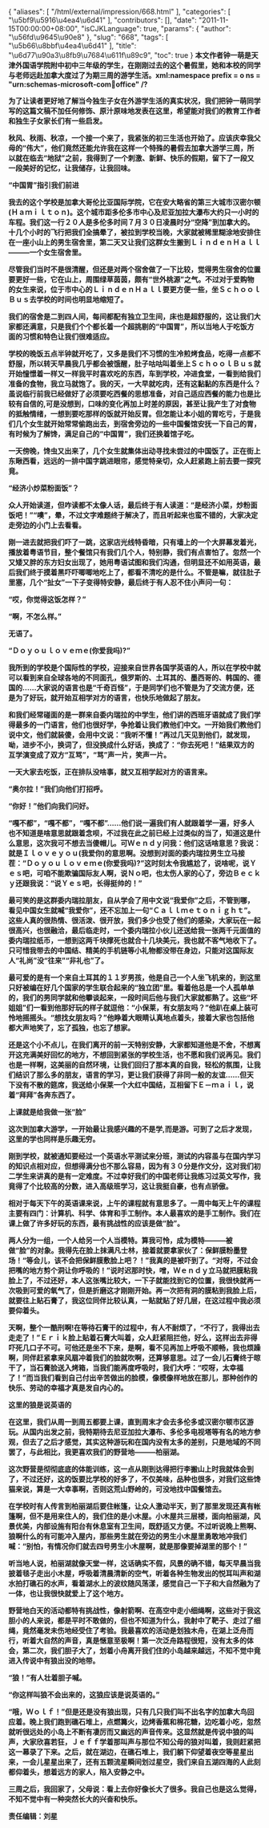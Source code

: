 {
    "aliases": [
        "/html/external/impression/668.html"
    ],
    "categories": [
        "\u5bf9\u5916\u4ea4\u6d41"
    ],
    "contributors": [],
    "date": "2011-11-15T00:00:00+08:00",
    "isCJKLanguage": true,
    "params": {
        "author": "\u56fd\u9645\u90e8"
    },
    "slug": "668",
    "tags": [
        "\u5b66\u8bbf\u4ea4\u6d41"
    ],
    "title": "\u6d77\u90a3\u8fb9\u7684\u611f\u89c9",
    "toc": true
}
**本文作者钟一萌是天津外国语学院附中初中三年级的学生，在刚刚过去的这个暑假里，她和本校的同学与老师远赴加拿大度过了为期三周的游学生活。xml:namespace prefix = o ns = "urn:schemas-microsoft-com:office:office" /?**

**为了让读者更好地了解当今独生子女在外游学生活的真实状况，我们把钟一萌同学写的这篇文稿不加任何修饰、原汁原味地发表在这里，希望能对我们的教育工作者和独生子女家长们有一些启发。**

**秋风、秋雨、秋凉，一个接一个来了，我紧张的初三生活也开始了。应该庆幸我父母的“伟大”，他们竟然还能允许我在这样一个特殊的暑假去加拿大游学三周，所以就在临去“地狱”之前，我得到了一个刺激、新鲜、快乐的假期，留下了一段又一段美好的记忆，让我储存，让我回味。**

**“中国胃”指引我们前进**

**我去的这个学校是加拿大哥伦比亚国际学院，它在安大略省的第三大城市汉密尔顿(Ｈａｍｉｌｔｏｎ)。这个城市距多伦多市中心及尼亚加拉大瀑布大约只一小时的车程。我们这一行２０人是多伦多时间７月３０日凌晨时分“空降”到加拿大的。十几个小时的飞行把我们全搞晕了，被拉到学校当晚，大家就被稀里糊涂地安排住在一座小山上的男生宿舍里，第二天又让我们这群女生搬到ＬｉｎｄｅｎＨａｌｌ———一个女生宿舍里。**

**尽管我们当时不是很清醒，但还是对两个宿舍做了一下比较，觉得男生宿舍的位置要更好一些，它在山上，周围绿草茵茵，颇有“世外桃源”之气。不过对于爱购物的女生来说，位于市中心的ＬｉｎｄｅｎＨａｌｌ要更方便一些，坐ＳｃｈｏｏｌＢｕｓ去学校的时间也明显地缩短了。**

**我们的宿舍是二到四人间，每间都配有独立卫生间，床也是超舒服的，这让我们大家都还满意，只是我们个个都长着一个超挑剔的“中国胃”，所以当地人于吃饭方面的习惯和特色让我们很难适应。**

**学校的晚饭五点半钟就开吃了，又多是我们不习惯的生冷煎烤食品，吃得一点都不舒服，所以转天早晨我几乎都会被饿醒，肚子咕咕叫着坐上ＳｃｈｏｏｌＢｕｓ就开始憧憬着一样又一样我平时喜欢吃的东西，车到学校，冲进食堂，一看到给我们准备的食物，我立马就饱了。我的天，一大早就吃肉，还有这黏黏的东西是什么？虽说临行前我已经做好了必须要吃西餐的思想准备，对自己适应西餐的能力也是比较有自信的,可是没想到，口味的变化再加上时差的原因，甚至让我产生了对食物的抵触情绪，一想到要吃那样的饭就开始反胃。但怎能让本小姐的胃吃亏，于是我们几个女生就开始常常偷跑出去，到宿舍旁边的一些中国餐馆安抚一下自己的胃，有时候为了解馋，满足自己的“中国胃”，我们还换着馆子吃。**

**一天傍晚，馋虫又出来了，几个女生就集体出动寻找未尝过的中国饭了。正在街上东瞅西看，远远的一排中国字跳进眼帘，感觉特亲切，众人赶紧跑上前去要一探究竟。**

**“经济小炒菜粉面饭”？**

**众人开始读道，但咋读都不太像人话，最后终于有人读道：“是经济小菜，炒粉面饭吧！”“噢”，晕，不过文字难题终于解决了，而且听起来也蛮不错的，大家决定走旁边的小门上去看看。**

**刚一进去就把我们吓了一跳，这家店光线特昏暗，只有墙上的一个大屏幕发着光，播放着粤语节目，整个餐馆只有我们几个人，特别静，我们有点害怕了。忽然一个又矮又胖的东方妇女出现了，她用粤语试图和我们沟通，但明显还不如用英语，最后我们终于摸着黑吓吓唧唧地吃上了，都看不清吃的是什么。不管是嘛，就往肚子里塞，几个“扯女”一下子变得特安静，最后终于有人忍不住小声问一句：**

**“哎，你觉得这饭怎样？”**

**“啊，不怎么样。”**

**无语了。**

**“Ｄｏｙｏｕｌｏｖｅｍｅ(你爱我吗)?”**

**我所到的学校是个国际性的学校，迎接来自世界各国学英语的人，所以在学校中就可以看到来自全球各地的不同面孔，俄罗斯的、土耳其的、墨西哥的、韩国的、德国的……大家说的语言也是“千奇百怪”，于是同学们也不管是为了交流方便，还是为了好玩，就开始互相学对方的语言，也快乐地做起了朋友。**

**和我们经常碰面的是一群来自委内瑞拉的中学生，他们讲的西班牙语就成了我们学得最多的一门语言，他们也很好学，争抢着让我们教他们中文。一开始我们教他们说中文，他们就装傻，会用中文说：“我听不懂！”再过几天见到他们，就发现，呦，进步不小，换词了，但没换成什么好话，换成了：“你去死吧！”结果双方的互学演变成了双方“互骂”，“骂”声一片，笑声一片。**

**一天大家去吃饭，正在排队没啥事，就又互相学起对方的语言来。**

**“奥尔拉！”我们向他们打招呼。**

**“你好！”他们向我们问好。**

**“嘎不都”，“嘎不都”，“嘎不都”……他们说一遍我们有人就跟着学一遍，好多人也不知道是啥意思就跟着念呗，不过我在此之前已经上过类似的当了，知道这是什么意思，这次我可不想去当傻帽儿。可Ｗｅｎｄｙ问我：他们这话啥意思？我说：就是Ｉｌｏｖｅｙｏｕ(我爱你)的意思啊。没想到对面的委内瑞拉男生立马接茬：“Ｄｏｙｏｕｌｏｖｅｍｅ(你爱我吗)?”这时刻太令我尴尬了，说啥呢，说Ｙｅｓ吧，可咱不能欺骗国际友人啊，说Ｎｏ吧，也太伤人家的心了，旁边Ｂｅｃｋｙ还跟我说：“说Ｙｅｓ吧，长得挺帅的！”**

**最可笑的是这群委内瑞拉朋友，自从学会了用中文说“我爱你”之后，不管到哪，看见中国女生就喊“我爱你”，还不忘加上一句“Ｃａｌｌｍｅｔｏｎｉｇｈｔ”。这些人真的很热情、很活泼、很开放，我们多少也受了他们的感染，大家玩在一起很高兴，也很融洽，最后临走时，一个委内瑞拉小伙儿还送给我一张两千元面值的委内瑞拉纸币，一想到这两千块撑死也就合十几块美元，我也就不客气地收下了。只可惜我带去的中国结、精美的手机链等小礼物都没带在身边，只能对这国际友人“礼尚”没“往来”“非礼也”了。**

**最可爱的是有一个来自土耳其的１１岁男孩，他是自己一个人坐飞机来的，到这里只好被编在好几个国家的学生联合起来的“独立团”里。看着他总是一个人孤单单的，我们的男同学就和他攀谈起来，一段时间后他与我们大家就都熟了。这些“坏姐姐”们一看到他那好玩的样子就逗他：“小保莱，有女朋友吗？”他趴在桌上装可怜地摇摇头。“想找女朋友吗？”他睁着大眼睛认真地点着头，接着大家也包括他都大声地笑了，忘了孤独，也忘了想家。**

**还是这个小不点儿，在我们离开的前一天特别安静，大家都知道他是不舍，不想离开这充满美好回忆的地方，不想回到紧张的学校生活，也不愿和我们说再见。我们也是一样啊，这美丽的自然环境，让我们回归了那本真的自我，轻松的氛围，让我们结识了那么多的朋友，语言的学习，更让我们获得了非同一般的友谊……但天下没有不散的筵席，我送给小保莱一个大红中国结，互相留下Ｅ－ｍａｉｌ，说着“拜拜”各奔东西了。**

**上课就是给我做一张“脸”**

**这次到加拿大游学，一开始最让我感兴趣的不是学,而是游。可到了之后才发现，这里的学也同样是乐趣无穷。**

**刚到学校，就被通知要经过一个英语水平测试来分班，测试的内容虽与在国内学习的知识点相对应，但想得满分也不那么容易，因为有３０分是作文分，这对我们初二学生来讲真的是有一定难度。不过幸好我们的中国老师让我练习过英文写作，我竟得了个比较高的分数，进入高级班学习，这让我挺自豪，也有点骄傲。**

**相对于每天下午的英语课来说，上午的课程就有意思多了。一周中每天上午的课程主要有四门：计算机、科学、体育和手工制作。本人最喜欢的是手工制作。我们在课上做了许多好玩的东西，最有挑战性的应该是做“脸”。**

**两人分为一组，一个人给另一个人当模特。算我可怜，成为模特———被做“脸”的对象。我得先在脸上抹满凡士林，接着就要拿家伙了：保鲜膜粉墨登场！“等会儿，该不会把保鲜膜敷脸上吧？！”我真的是被吓到了。“对呀，不过会把嘴的地方剪个洞让你呼吸的！”说时迟那时快，噌，Ｗｅｎｄｙ立马就把膜粘我脸上了，不过还好，本人这张嘴比较大，一下子就能找到它的位置，我很快就再一次吸到可爱的氧气了，但是折磨这才刚刚开始。再一次把有洞的膜粘到我脸上后，就要往上贴石膏了，我这位同伴比较认真，一贴就贴了好几层，在这过程中我必须要仰着头。**

**天啊，整个一酷刑啊!在等待石膏干的过程中，有人不耐烦了，“不行了，我得出去走走了！”Ｅｒｉｋ脸上贴着石膏大叫着，众人赶紧阻拦他，好么，这样出去非得吓死几口子不可。可他还是坐不下来，是啊，看不见再加上呼吸不顺畅，我也烦躁啊，同伴赶紧拿来风扇冲着我们的脸就吹啊，还算够意思。过了一会儿石膏终于晾干了，当石膏脸送入烤箱，当我们能再度呼吸时，我们大呼：“哎呀，太幸福了！”而当我们看到自己付出辛苦做出的脸模，像模像样地放在那儿，那种创作的快乐、劳动的幸福才真是发自内心的。**

**这里的狼是说英语的**

**在这里，我们从周一到周五都要上课，直到周末才会去多伦多或汉密尔顿市区游玩。从国内出发之前，我特期待去尼亚加拉大瀑布、多伦多电视塔等有名的地方参观，但去了之后才感觉，其实这种游玩和在国内没有太多的差别，只是地域的不同罢了，与此相比，我更喜欢我们的野营地———柏丽湖。**

**这次野营是彻彻底底的体能训练，这一点从刚到达得把行李搬山上时我就体会到了，不过还好，这的饭要比学校的好多了，不仅美味，品种也很多，对我们这些馋猫来说，算是一大幸事啊，否则这荒山野岭的，可没地找中国餐馆去。**

**在学校时有人传言到柏丽湖后要住帐篷，让众人激动半天，到了那里发现还真有帐篷啊，但不是用来住人的，我们住的是小木屋。小木屋共三层楼，面向柏丽湖，风景优美，内部设施有阳台有休息室有卫生间，既舒适又方便。不过听说晚上熊啊、狼啊什么的有可能冲入屋内，那些男生就在旁边的男生小木屋里勇敢地冲我们喊：“别怕，有情况你们就去四号男生小木屋啊，就是那像要掉湖里的那个！”**

**听当地人说，柏丽湖就像天堂一样，这话确实不假，风景的确不错，每天早晨当我披着毯子走出小木屋，呼吸着清晨清新的空气，听着各种生物发出的悦耳叫声和湖水拍打礁石的水声，看着湖水上的波纹随风荡漾，感觉自己一下子和大自然融为了一体，也让我很快就爱上了这个地方。**

**野营地白天的活动都特有挑战性，像射箭啊、在高空中走小细绳啊，这些对于我这胆小的人来说，都是平时不敢做的，但也不知道为什么，我射中了靶子、走过了细绳，竟然毫发未伤地经受住了考验。我最喜欢的活动是划独木舟，在湖上泛舟而行，听着大自然的声音，真是惬意至极啊！第一次泛舟路程很短，没有太多的体会，第二次，我们胆子大了，划着小舟离开我们住的小岛越来越远，不知不觉中竟进入传说中有狼出没的地带。**

**“狼！”有人壮着胆子喊。**

**“你这样叫狼不会出来的，这狼应该是说英语的。”**

**“哦，Ｗｏｌｆ！”但是还是没有狼出现，只有几只我们叫不出名字的加拿大鸟回应着。晚上我们跑到礁石堆上，点燃篝火，边烤香蕉和棉花糖，边吃着小吃，忽然就听很远处的小岛上不断有凄厉而又幽远的声音传来。这显然就是传说中狼的叫声，大家欣喜若狂，Ｊｅｆｆ学着那叫声与那位不知公母的狼对叫着，我则赶紧把这一幕录了下来。之后，就在湖边，在礁石堆上，我们躺下仰望着夜空等星星出来，一会儿星星出来了，还有五颗流星瞬间划过星空，我们来自五湖四海的人此刻都仰着头，想着远方的家人，陷入安静之中。**

**三周之后，我回家了，父母说：看上去你好像长大了很多。我自己也是这么觉得，不知不觉中有一种突然长大的兴奋和快乐。**

**责任编辑：刘星**

